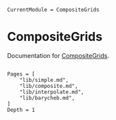 ```@meta
CurrentModule = CompositeGrids
```

# CompositeGrids

Documentation for [CompositeGrids](https://github.com/numericalEFT/CompositeGrids.jl).

```@index
```

```@contents
Pages = [
    "lib/simple.md",
    "lib/composite.md",
    "lib/interpolate.md",
    "lib/barycheb.md",
]
Depth = 1
```
